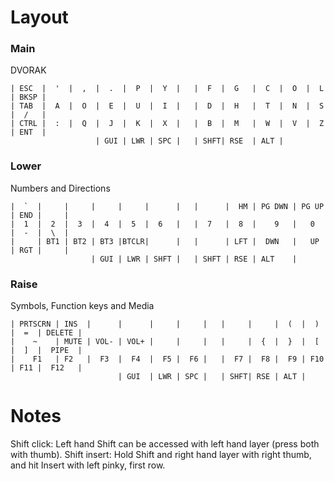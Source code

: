 # Layout
### Main
DVORAK
```
| ESC  |  '  |  ,  |  .  |  P  |  Y  |   |  F  |  G   |  C  |  O  |  L  | BKSP |
| TAB  |  A  |  O  |  E  |  U  |  I  |   |  D  |  H   |  T  |  N  |  S  |  /   |
| CTRL |  :  |  Q  |  J  |  K  |  X  |   |  B  |  M   |  W  |  V  |  Z  | ENT  |
                   | GUI | LWR | SPC |   | SHFT| RSE  | ALT |
```

### Lower
Numbers and Directions
```
|  `  |     |     |     |     |      |   |      |  HM | PG DWN | PG UP | END |     |
|  1  |  2  |  3  |  4  |  5  |  6   |   |  7   |  8  |    9   |   0   |  -  |  \  |
|     | BT1 | BT2 | BT3 |BTCLR|      |   |      | LFT |  DWN   |   UP  | RGT |     |
                  | GUI | LWR | SHFT |   | SHFT | RSE | ALT    |
```

### Raise
Symbols, Function keys and Media
```
| PRTSCRN | INS  |      |      |     |     |   |     |     |  (  |  )  |  =  | DELETE |
|    ~    | MUTE | VOL- | VOL+ |     |     |   |     |  {  |  }  |  [  |  ]  |  PIPE  |
|    F1   | F2   |  F3  |  F4  |  F5 |  F6 |   |  F7 |  F8 |  F9 | F10 | F11 |  F12   |
                        | GUI  | LWR | SPC |   | SHFT| RSE | ALT |
```

# Notes

Shift click: Left hand Shift can be accessed with left hand layer (press both with thumb).
Shift insert: Hold Shift and right hand layer with right thumb, and hit Insert with left pinky, first row.
